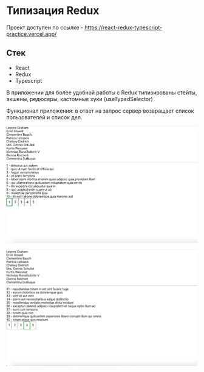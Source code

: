 # Типизация Redux

Проект доступен по ссылке - https://react-redux-typescript-practice.vercel.app/ 

## Стек   

- React  
- Redux  
- Typescript  

В приложении для более удобной работы с Redux типизированы стейты, экшены, редюсеры, кастомные хуки (useTypedSelector)

Функционал приложения: в ответ на запрос сервер возвращает список пользователей и список дел. 


![](public/images/1.png)    

![](public/images/2.png)  

